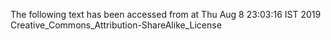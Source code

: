 The following text has been accessed from at Thu Aug 8 23:03:16 IST 2019
Creative_Commons_Attribution-ShareAlike_License
